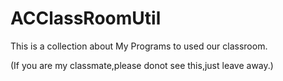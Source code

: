 ACClassRoomUtil
============
This is a collection about My Programs to used our classroom.

(If you are my classmate,please donot see this,just leave away.)

